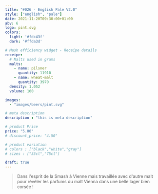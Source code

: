 ```yaml
---
title: "#026 - English Pale V2.0"
style: ["english", "pale"]
date: 2021-11-20T09:30:00+01:00
abv: 6
logo: pint.svg
colors:
  light: '#fdc43f'
  dark: '#ffda3d'

# Mash efficiency widget - Receipe details
receipe:
  # Malts used in grams
  malts:
    - name: pilsner
      quantity: 11910
    - name: wheat-malt
      quantity: 3970
  density: 1.052
  volume: 100

images:
  - "images/beers/pint.svg"

# meta description
description : "this is meta description"

# product Price
price: "5.00"
# discount_price: "4.50"

# product variation
# colors : ["black","white","gray"]
# sizes : ["33cl","75cl"]

draft: true
---
```


> Dans l'esprit de la Smash à Vienne mais travaillée avec d'autre malt pour révéler les parfums du malt Vienna dans une belle lager bien corsée !
